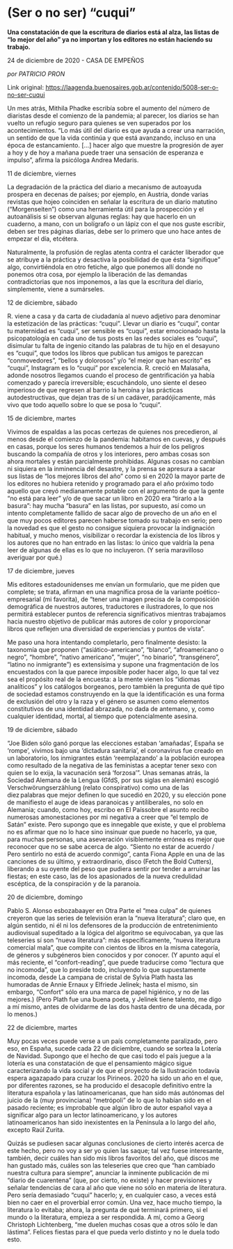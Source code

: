 # (Ser o no ser) “cuqui”

**Una constatación de que la escritura de diarios está al alza, las listas de “lo mejor del año” ya no importan y los editores no están haciendo su trabajo.**

24 de diciembre de 2020 - CASA DE EMPEÑOS

_por PATRICIO PRON_

Link original: https://laagenda.buenosaires.gob.ar/contenido/5008-ser-o-no-ser-cuqui



Un mes atrás, Mithila Phadke escribía sobre el aumento del número de diaristas desde el comienzo de la pandemia; al parecer, los diarios se han vuelto un refugio seguro para quienes se ven superados por los acontecimientos. “Lo más útil del diario es que ayuda a crear una narración, un sentido de que la vida continúa y que está avanzando, incluso en una época de estancamiento. […] hacer algo que muestre la progresión de ayer a hoy y de hoy a mañana puede traer una sensación de esperanza e impulso”, afirma la psicóloga Andrea Medaris.




11 de diciembre, viernes




La degradación de la práctica del diario a mecanismo de autoayuda prospera en decenas de países; por ejemplo, en Austria, donde varias revistas que hojeo coinciden en señalar la escritura de un diario matutino (“Morgenseiten”) como una herramienta útil para la prospección y el autoanálisis si se observan algunas reglas: hay que hacerlo en un cuaderno, a mano, con un bolígrafo o un lápiz con el que nos guste escribir, deben ser tres páginas diarias, debe ser lo primero que uno hace antes de empezar el día, etcétera.




Naturalmente, la profusión de reglas atenta contra el carácter liberador que se atribuye a la práctica y desactiva la posibilidad de que ésta “signifique” algo, convirtiéndola en otro fetiche, algo que ponemos allí donde no ponemos otra cosa, por ejemplo la liberación de las demandas contradictorias que nos imponemos, a las que la escritura del diario, simplemente, viene a sumárseles.




12 de diciembre, sábado




R. viene a casa y da carta de ciudadanía al nuevo adjetivo para denominar la estetización de las prácticas: “cuqui”. Llevar un diario es “cuqui”, contar tu maternidad es “cuqui”, ser sensible es “cuqui”, estar emocionado hasta la psicopatología en cada uno de tus posts en las redes sociales es “cuqui”, disimular tu falta de ingenio citando las palabras de tu hijo en el desayuno es “cuqui”, que todos los libros que publican tus amigos te parezcan “conmovedores”, “bellos y dolorosos” y/o “el mejor que han escrito” es “cuqui”, Instagram es lo “cuqui” por excelencia. R. creció en Malasaña, adonde nosotros llegamos cuando el proceso de gentrificación ya había comenzado y parecía irreversible; escuchándolo, uno siente el deseo imperioso de que regresen al barrio la heroína y las prácticas autodestructivas, que dejan tras de sí un cadáver, paradójicamente, más vivo que todo aquello sobre lo que se posa lo “cuqui”.




15 de diciembre, martes




Vivimos de espaldas a las pocas certezas de quienes nos precedieron, al menos desde el comienzo de la pandemia: habitamos en cuevas, y después en casas, porque los seres humanos tendemos a huir de los peligros buscando la compañía de otros y los interiores, pero ambas cosas son ahora mortales y están parcialmente prohibidas. Algunas cosas no cambian ni siquiera en la inminencia del desastre, y la prensa se apresura a sacar sus listas de “los mejores libros del año” como si en 2020 la mayor parte de los editores no hubiera retenido y programado para el año próximo todo aquello que creyó medianamente potable con el argumento de que la gente “no está para leer” y/o de que sacar un libro en 2020 era “tirarlo a la basura”: hay mucha “basura” en las listas, por supuesto, así como un intento completamente fallido de sacar algo de provecho de un año en el que muy pocos editores parecen haberse tomado su trabajo en serio; pero la novedad es que el gesto no consigue siquiera provocar la indignación habitual, y mucho menos, visibilizar o recordar la existencia de los libros y los autores que no han entrado en las listas: lo único que valdría la pena leer de algunas de ellas es lo que no incluyeron. (Y sería maravilloso averiguar por qué.)




17 de diciembre, jueves




Mis editores estadounidenses me envían un formulario, que me piden que complete; se trata, afirman en una magnífica prosa de la variante poético-empresarial (mi favorita), de “tener una imagen precisa de la composición demográfica de nuestros autores, traductores e ilustradores, lo que nos permitirá establecer puntos de referencia significativos mientras trabajamos hacia nuestro objetivo de publicar más autores de color y proporcionar libros que reflejen una diversidad de experiencias y puntos de vista”.




Me paso una hora intentando completarlo, pero finalmente desisto: la taxonomía que proponen (“asiático-americano”, “blanco”, “afroamericano o negro”, “hombre”, “nativo americano”, “mujer”, “no binario”, “transgénero”, “latino no inmigrante”) es extensísima y supone una fragmentación de los encuestados con la que parece imposible poder hacer algo, lo que tal vez sea el propósito real de la encuesta: a la mente vienen los “idiomas analíticos” y los catálogos borgeanos, pero también la pregunta de qué tipo de sociedad estamos construyendo en la que la identificación es una forma de exclusión del otro y la raza y el género se asumen como elementos constitutivos de una identidad abrazada, no dada de antemano, y, como cualquier identidad, mortal, al tiempo que potencialmente asesina.




19 de diciembre, sábado




“Joe Biden sólo ganó porque las elecciones estaban ‘amañadas’, España se ‘rompe’, vivimos bajo una ‘dictadura sanitaria’, el coronavirus fue creado en un laboratorio, los inmigrantes están ‘reemplazando’ a la población europea como resultado de la negativa de las feministas a aceptar tener sexo con quien se lo exija, la vacunación será ‘forzosa’”. Unas semanas atrás, la Sociedad Alemana de la Lengua (GfdS, por sus siglas en alemán) escogió Verschwörungserzählung (relato conspirativo) como una de las diez palabras que mejor definen lo que sucedió en 2020, y su elección pone de manifiesto el auge de ideas paranoicas y antiliberales, no solo en Alemania; cuando, como hoy, escribo en El Paíssobre el asunto recibo numerosas amonestaciones por mi negativa a creer que “el templo de Satán” existe. Pero supongo que es innegable que existe, y que el problema no es afirmar que no lo hace sino insinuar que puede no hacerlo, ya que, para muchas personas, una aseveración visiblemente errónea es mejor que reconocer que no se sabe acerca de algo. “Siento no estar de acuerdo / Pero sentirlo no está de acuerdo conmigo”, canta Fiona Apple en una de las canciones de su último, y extraordinario, disco (Fetch the Bold Cutters), liberando a su oyente del peso que pudiera sentir por tender a arruinar las fiestas; en este caso, las de los apasionados de la nueva credulidad escéptica, de la conspiración y de la paranoia.




20 de diciembre, domingo




Pablo S. Alonso esbozabaayer en Otra Parte el “mea culpa” de quienes creyeron que las series de televisión eran la “nueva literatura”; claro que, en algún sentido, ni él ni los defensores de la producción de entretenimiento audiovisual supeditado a la lógica del algoritmo se equivocaban, ya que las teleseries sí son “nueva literatura”: más específicamente, “nueva literatura comercial mala”, que compite con cientos de libros en la misma categoría, de géneros y subgéneros bien conocidos y por conocer. (Y apunto aquí el más reciente, el “confort-reading”, que puede traducirse como “lectura que no incomoda”, que lo preside todo, incluyendo lo que supuestamente incomoda, desde La campana de cristal de Sylvia Plath hasta las humoradas de Annie Ernaux y Elfriede Jelinek; hasta el mismo, sin embargo, “Confort” sólo era una marca de papel higiénico, y no de las mejores.) (Pero Plath fue una buena poeta, y Jelinek tiene talento, me digo a mí mismo, antes de olvidarme de las dos hasta dentro de una década, por lo menos.)




22 de diciembre, martes




Muy pocas veces puede verse a un país completamente paralizado, pero eso, en España, sucede cada 22 de diciembre, cuando se sortea la Lotería de Navidad. Supongo que el hecho de que casi todo el país juegue a la lotería es una constatación de que el pensamiento mágico sigue caracterizando la vida social y de que el proyecto de la Ilustración todavía espera agazapado para cruzar los Pirineos. 2020 ha sido un año en el que, por diferentes razones, se ha producido el desacople definitivo entre la literatura española y las latinoamericanas, que han sido más autónomas del juicio de la (muy provinciana) “metrópoli” de lo que lo habían sido en el pasado reciente; es improbable que algún libro de autor español vaya a significar algo para un lector latinoamericano, y los autores latinoamericanos han sido inexistentes en la Península a lo largo del año, excepto Raúl Zurita.




Quizás se pudiesen sacar algunas conclusiones de cierto interés acerca de este hecho, pero no voy a ser yo quien las saque; tal vez fuese interesante, también, decir cuáles han sido mis libros favoritos del año, qué discos me han gustado más, cuáles son las teleseries que creo que “han cambiado nuestra cultura para siempre”, anunciar la inminente publicación de mi “diario de cuarentena” (que, por cierto, no existe) y hacer previsiones y señalar tendencias de cara al año que viene no sólo en materia de literatura. Pero sería demasiado “cuqui” hacerlo; y, en cualquier caso, a veces está bien no caer en el proverbial error común. Una vez, hace mucho tiempo, la literatura lo evitaba; ahora, la pregunta de qué terminará primero, si el mundo o la literatura, empieza a ser respondida. A mí, como a Georg Christoph Lichtenberg, “me duelen muchas cosas que a otros sólo le dan lástima”. Felices fiestas para el que pueda verlo distinto y no le duela todo esto.



